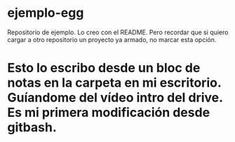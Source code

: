 # ejemplo-egg
Repositorio de ejemplo. Lo creo con el README. Pero recordar que si quiero cargar a otro repositorio un proyecto ya armado, no marcar esta opción.
# Esto lo escribo desde un bloc de notas en la carpeta en mi escritorio. Guíandome del vídeo intro del drive. Es mi primera modificación desde gitbash.